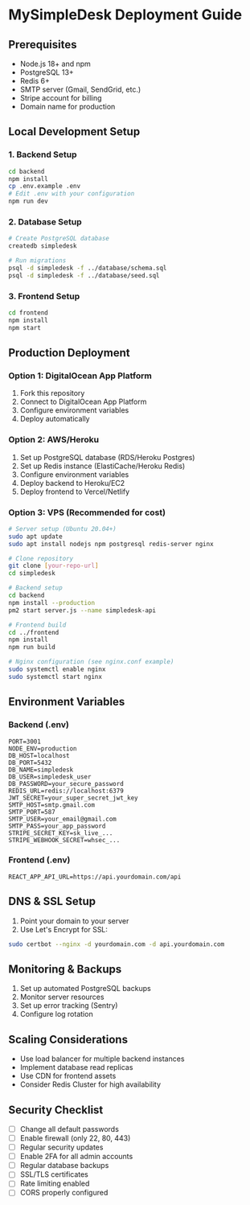 # MySimpleDesk Deployment Guide

## Prerequisites

- Node.js 18+ and npm
- PostgreSQL 13+
- Redis 6+
- SMTP server (Gmail, SendGrid, etc.)
- Stripe account for billing
- Domain name for production

## Local Development Setup

### 1. Backend Setup

```bash
cd backend
npm install
cp .env.example .env
# Edit .env with your configuration
npm run dev
```

### 2. Database Setup

```bash
# Create PostgreSQL database
createdb simpledesk

# Run migrations
psql -d simpledesk -f ../database/schema.sql
psql -d simpledesk -f ../database/seed.sql
```

### 3. Frontend Setup

```bash
cd frontend
npm install
npm start
```

## Production Deployment

### Option 1: DigitalOcean App Platform

1. Fork this repository
2. Connect to DigitalOcean App Platform
3. Configure environment variables
4. Deploy automatically

### Option 2: AWS/Heroku

1. Set up PostgreSQL database (RDS/Heroku Postgres)
2. Set up Redis instance (ElastiCache/Heroku Redis)
3. Configure environment variables
4. Deploy backend to Heroku/EC2
5. Deploy frontend to Vercel/Netlify

### Option 3: VPS (Recommended for cost)

```bash
# Server setup (Ubuntu 20.04+)
sudo apt update
sudo apt install nodejs npm postgresql redis-server nginx

# Clone repository
git clone [your-repo-url]
cd simpledesk

# Backend setup
cd backend
npm install --production
pm2 start server.js --name simpledesk-api

# Frontend build
cd ../frontend
npm install
npm run build

# Nginx configuration (see nginx.conf example)
sudo systemctl enable nginx
sudo systemctl start nginx
```

## Environment Variables

### Backend (.env)
```
PORT=3001
NODE_ENV=production
DB_HOST=localhost
DB_PORT=5432
DB_NAME=simpledesk
DB_USER=simpledesk_user
DB_PASSWORD=your_secure_password
REDIS_URL=redis://localhost:6379
JWT_SECRET=your_super_secret_jwt_key
SMTP_HOST=smtp.gmail.com
SMTP_PORT=587
SMTP_USER=your_email@gmail.com
SMTP_PASS=your_app_password
STRIPE_SECRET_KEY=sk_live_...
STRIPE_WEBHOOK_SECRET=whsec_...
```

### Frontend (.env)
```
REACT_APP_API_URL=https://api.yourdomain.com/api
```

## DNS & SSL Setup

1. Point your domain to your server
2. Use Let's Encrypt for SSL:
```bash
sudo certbot --nginx -d yourdomain.com -d api.yourdomain.com
```

## Monitoring & Backups

1. Set up automated PostgreSQL backups
2. Monitor server resources
3. Set up error tracking (Sentry)
4. Configure log rotation

## Scaling Considerations

- Use load balancer for multiple backend instances
- Implement database read replicas
- Use CDN for frontend assets
- Consider Redis Cluster for high availability

## Security Checklist

- [ ] Change all default passwords
- [ ] Enable firewall (only 22, 80, 443)
- [ ] Regular security updates
- [ ] Enable 2FA for all admin accounts
- [ ] Regular database backups
- [ ] SSL/TLS certificates
- [ ] Rate limiting enabled
- [ ] CORS properly configured